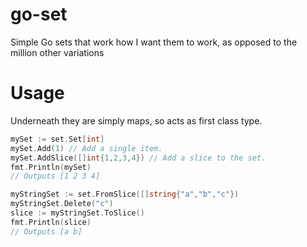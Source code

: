 # go-set
Simple Go sets that work how I want them to work, as opposed to the million other variations

# Usage

Underneath they are simply maps, so acts as first class type.

```go
mySet := set.Set[int]
mySet.Add(1) // Add a single item.
mySet.AddSlice([]int{1,2,3,4}) // Add a slice to the set.
fmt.Println(mySet)
// Outputs [1 2 3 4]

myStringSet := set.FromSlice([]string{"a","b","c"})
myStringSet.Delete("c")
slice := myStringSet.ToSlice()
fmt.Println(slice)
// Outputs [a b]
```
